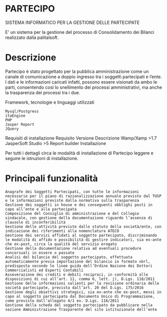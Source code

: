 # PARTECIPO
SISTEMA INFORMATICO PER LA GESTIONE DELLE PARTECIPATE

E' un sistema per la gestione del processo di Consolidamento dei Bilanci realizzato dalla palitalsoft.

# Descrizione

Partecipo è stato progettato per la pubblica amministrazione come un canale di comunicazione a doppio ingresso tra i soggetti partecipati e l’ente. I dati e le informazioni caricati infatti, possono essere visionati da ambo le parti, consentendo così lo snellimento dei processi amministrativi, ma anche la trasparenza dei processi tra i due.

Framework, tecnologie e linguaggi utilizzati

    Mysql/Postgress
    itaEngine
    PHP
    Jasper Report
    JQuery

Requisiti di installazione
Requisito 	Versione 	Descrizione
Wamp/Xamp  	>1.7
JasperSoft Studio 	>5 	Report builder
Installazione

Per tutti i dettagli circa le modalità di installazione di Partecipo leggere e seguire le istruzioni di installazione.
# Principali funzionalità

    Anagrafe dei Soggetti Partecipati, con tutte le informazioni necessarie per il piano di razionalizzazione annuale previsto dal TUSP e le informazioni previste dalla normativa sulla trasparenza
    Gestione dei soggetti in house e dei conseguenti obblighi posti in capo all’ente e alla partecipata
    Composizione del Consiglio di amministrazione e del Collegio sindacale, con gestione della documentazione riguardo l’assenza di clausole di inconferibilità
    Gestione delle attività previste dallo statuto della società/ente, con indicazione dei riferimenti alla nomenclatura ATECO
    Gestione dei servizi affidati al soggetto partecipato, discriminando le modalità di affido e possibilità di gestire indicatori, sia ex-ante che ex-post, circa la qualità del servizio erogato
    Gestione della documentazione relativa ad eventuali procedure concorsuali in essere o passate
    Analisi del bilancio del soggetto partecipato, effettuata automaticamente previa importazione del bilancio in formato xbrl, predisposta secondo le linee guida dell’Ordine Nazione dei Dottori Commercialisti ed Esperti Contabili
    Asseverazione dei crediti e debiti reciproci, in conformità alle disposizioni di cui all’art. 11, comma 6, lett. j), D.Lgs. 118/2011
    Gestione delle informazioni salienti per la revisione ordinaria delle società partecipate, prevista dall’art. 20 del D.Lgs. 175/2016
    Gestione degli obiettivi strategici, sia ex-ante che ex-post, messi in capo al soggetto partecipato dal Documento Unico di Programmazione, come previsto dall’allegato 4/1 ex. D.Lgs. 118/2011
    Gestione della scheda del soggetto partecipato da pubblicare nella sezione Amministrazione Trasparente del sito istituzionale dell’ente
